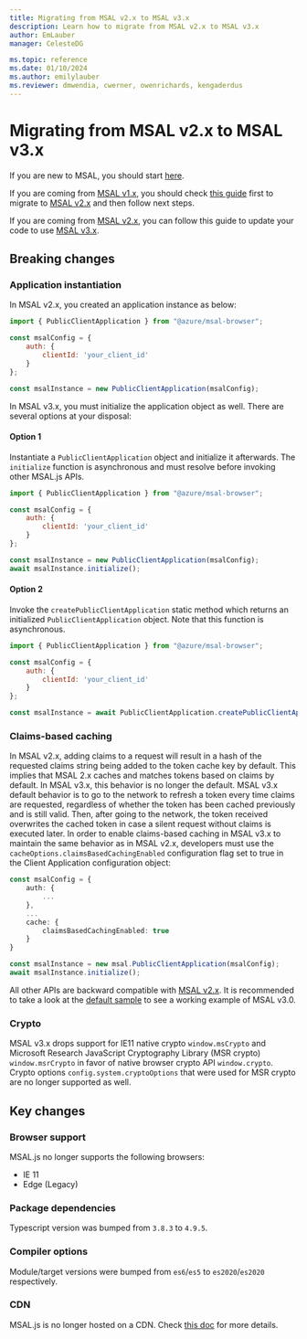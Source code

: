 ```yaml
---
title: Migrating from MSAL v2.x to MSAL v3.x
description: Learn how to migrate from MSAL v2.x to MSAL v3.x
author: EmLauber
manager: CelesteDG

ms.topic: reference
ms.date: 01/10/2024
ms.author: emilylauber
ms.reviewer: dmwendia, cwerner, owenrichards, kengaderdus
---
```


# Migrating from MSAL v2.x to MSAL v3.x

If you are new to MSAL, you should start [here](./initialization.md).

If you are coming from [MSAL v1.x](../../msal-core/), you should check [this guide](./v1-migration.md) first to migrate to [MSAL v2.x](../../msal-browser/) and then follow next steps.

If you are coming from [MSAL v2.x](../../msal-browser/), you can follow this guide to update your code to use [MSAL v3.x](../../msal-browser/).

## Breaking changes

### Application instantiation

In MSAL v2.x, you created an application instance as below:

```javascript
import { PublicClientApplication } from "@azure/msal-browser";

const msalConfig = {
    auth: {
        clientId: 'your_client_id'
    }
};

const msalInstance = new PublicClientApplication(msalConfig);
```

In MSAL v3.x, you must initialize the application object as well. There are several options at your disposal:

#### Option 1

Instantiate a `PublicClientApplication` object and initialize it afterwards. The `initialize` function is asynchronous and must resolve before invoking other MSAL.js APIs.

```javascript
import { PublicClientApplication } from "@azure/msal-browser";

const msalConfig = {
    auth: {
        clientId: 'your_client_id'
    }
};

const msalInstance = new PublicClientApplication(msalConfig);
await msalInstance.initialize();
```

#### Option 2

Invoke the `createPublicClientApplication` static method which returns an initialized `PublicClientApplication` object. Note that this function is asynchronous.

```javascript
import { PublicClientApplication } from "@azure/msal-browser";

const msalConfig = {
    auth: {
        clientId: 'your_client_id'
    }
};

const msalInstance = await PublicClientApplication.createPublicClientApplication(msalConfig);
```

### Claims-based caching

In MSAL v2.x, adding claims to a request will result in a hash of the requested claims string being added to the token cache key by default. This implies that MSAL 2.x caches and matches tokens based on claims by default. In MSAL v3.x, this behavior is no longer the default. MSAL v3.x default behavior is to go to the network to refresh a token every time claims are requested, regardless of whether the token has been cached previously and is still valid. Then, after going to the network, the token received overwrites the cached token in case a silent request without claims is executed later. In order to enable claims-based caching in MSAL v3.x to maintain the same behavior as in MSAL v2.x, developers must use the `cacheOptions.claimsBasedCachingEnabled` configuration flag set to true in the Client Application configuration object:

```typescript
const msalConfig = {
    auth: {
        ...
    },
    ...
    cache: {
        claimsBasedCachingEnabled: true
    }
}

const msalInstance = new msal.PublicClientApplication(msalConfig);
await msalInstance.initialize();
```

All other APIs are backward compatible with [MSAL v2.x](../../msal-browser/). It is recommended to take a look at the [default sample](https://github.com/AzureAD/microsoft-authentication-library-for-js/tree/dev/samples/msal-browser-samples/VanillaJSTestApp2.0) to see a working example of MSAL v3.0.

### Crypto

MSAL v3.x drops support for IE11 native crypto `window.msCrypto` and Microsoft Research JavaScript Cryptography Library (MSR crypto) `window.msrCrypto` in favor of native browser crypto API `window.crypto`.
Crypto options `config.system.cryptoOptions` that were used for MSR crypto are no longer supported as well.

## Key changes

### Browser support

MSAL.js no longer supports the following browsers:

- IE 11
- Edge (Legacy)

### Package dependencies

Typescript version was bumped from `3.8.3` to `4.9.5`.

### Compiler options

Module/target versions were bumped from `es6`/`es5` to `es2020`/`es2020` respectively.

### CDN

MSAL.js is no longer hosted on a CDN. Check [this doc](cdn-usage.md) for more details.
